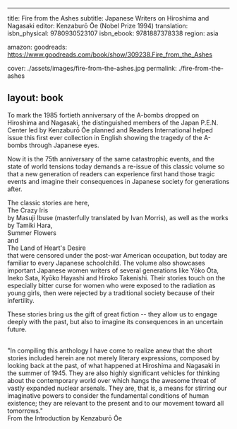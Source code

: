   ---
  title: Fire from the Ashes
  subtitle: Japanese Writers on Hiroshima and Nagasaki
  editor: Kenzaburō Ōe (Nobel Prize 1994)
  translation: 
  isbn_physical: 9780930523107
  isbn_ebook: 9781887378338
  region: asia

  amazon: 
  goodreads: https://www.goodreads.com/book/show/309238.Fire_from_the_Ashes

  cover: ./assets/images/fire-from-the-ashes.jpg
  permalink: ./fire-from-the-ashes

  layout: book
  ---
  
 To mark the 1985 fortieth anniversary of the A-bombs dropped on Hiroshima and Nagasaki, the distinguished members of the Japan P.E.N. Center led by Kenzaburō Ōe planned and Readers International helped issue this first ever collection in English showing the tragedy of the A-bombs through Japanese eyes. 
 
 Now it is the 75th anniversary of the same catastrophic events, and the state of world tensions today demands a re-issue of this classic volume so that a new generation of readers can experience first hand those tragic events and imagine their consequences in Japanese society for generations after. 
 
 The classic stories are here,<br>The Crazy Iris<br> by Masuji Ibuse (masterfully translated by Ivan Morris), as well as the works by Tamiki Hara, <br>Summer Flowers<br> and <br>The Land of Heart's Desire<br> that were censored under the post-war American occupation, but today are familiar to every Japanese schoolchild. The volume also showcases important Japanese women writers of several generations like Yōko Ōta, Ineko Sata, Kyōko Hayashi and Hiroko Takenishi. Their stories touch on the especially bitter curse for women who were exposed to the radiation as young girls, then were rejected by a traditional society because of their infertility.
 
 These stories bring us the gift of great fiction -- they allow us to engage deeply with the past, but also to imagine its consequences in an uncertain future.
 
 <br>"In compiling this anthology I have come to realize anew that the short stories included herein are not merely literary expressions, composed by looking back at the past, of what happened at Hiroshima and Nagasaki in the summer of 1945. They are also highly significant vehicles for thinking about the contemporary world over which hangs the awesome threat of vastly expanded nuclear arsenals. They are, that is, a means for stirring our imaginative powers to consider the fundamental conditions of human existence; they are relevant to the present and to our movement toward all tomorrows."<br>  From the Introduction by Kenzaburō Ōe
 
 

